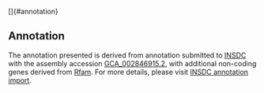 []{#annotation}

Annotation
----------

The annotation presented is derived from annotation submitted to
[INSDC](http://www.insdc.org) with the assembly accession
[GCA\_002846915.2](http://www.ebi.ac.uk/ena/data/view/GCA_002846915.2),
with additional non-coding genes derived from
[Rfam](http://rfam.xfam.org/). For more details, please visit [INSDC
annotation
import](http://ensemblgenomes.org/info/data/insdc_annotation).
